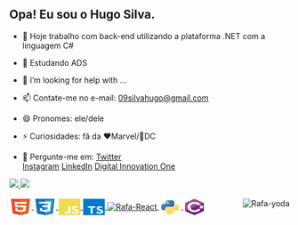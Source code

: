 ## Opa! Eu sou o Hugo Silva.


- 🔭 Hoje trabalho com back-end utilizando a plataforma .NET com a linguagem C#
- 🌱 Estudando ADS
- 🤔 I’m looking for help with ...
- 📫 Contate-me no e-mail: 09silvahugo@gmail.com
- 😄 Pronomes: ele/dele
- ⚡ Curiosidades: fã da ❤️Marvel/💙DC

- 💬 Pergunte-me em: 
[Twitter](https://twitter.com/09silvahugo) <br>
[Instagram](https://www.instagram.com/dev.hugob/)
[LinkedIn](https://www.linkedin.com/in/hugo-barbosa-a3b40a157/)
[Digital Innovation One](https://web.digitalinnovation.one/users/09silvahugo?tab=achievements)


 <div>
  <a href="https://github.com/Hugo-BSilva">
  <img height="180em" src="https://github-readme-stats.vercel.app/api?username=Hugo-BSilva&show_icons=true&theme=tokyonight&include_all_commits=true&count_private=true"/>
  <img height="180em" src="https://github-readme-stats.vercel.app/api/top-langs/?username=Hugo-BSilva&layout=compact&langs_count=7&theme=tokyonight"/>
</div>
<div style="display: inline_block"><br>
  <img align="center" alt="Rafa-HTML" height="30" width="40" src="https://raw.githubusercontent.com/devicons/devicon/master/icons/html5/html5-original.svg">
  <img align="center" alt="Rafa-CSS" height="30" width="40" src="https://raw.githubusercontent.com/devicons/devicon/master/icons/css3/css3-original.svg">
  <img align="center" alt="Rafa-Js" height="30" width="40" src="https://raw.githubusercontent.com/devicons/devicon/master/icons/javascript/javascript-plain.svg">
  <img align="center" alt="Rafa-Ts" height="30" width="40" src="https://raw.githubusercontent.com/devicons/devicon/master/icons/typescript/typescript-plain.svg">
  <img align="center" alt="Rafa-React" height="30" width="40" src="https://raw.githubusercontent.com/devicons/devicon/master/icons/csharp/csharp.svg">
  
  <img align="center" alt="Rafa-Python" height="30" width="40" src="https://raw.githubusercontent.com/devicons/devicon/master/icons/python/python-original.svg">
  <img align="center" alt="Rafa-Csharp" height="30" width="40" src="https://raw.githubusercontent.com/devicons/devicon/master/icons/csharp/csharp-original.svg">
  <img align="right" alt="Rafa-yoda" src="https://cdn.discordapp.com/attachments/795358919417397249/825430589581688872/hi.gif">
</div>
